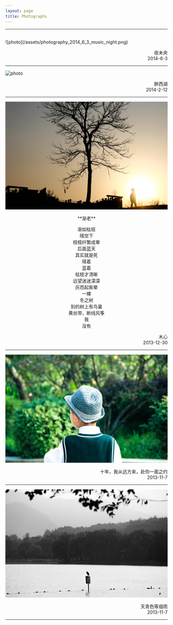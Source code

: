 ```yaml
---
layout: page
title: Photographs
---
```


---
<br>
![photo](/assets/photography_2014_6_3_music_night.png)
<p align = "right">夜未央<br>
2014-6-3
<br>

---
![photo](/assets/photography_2014_2_12_westlake.jpg)
<p align = "right">醉西湖<br>
2014-2-12
<br>

---
![photo](/assets/photography_2013_12_30_wood.jpg)

<center>**渐老**
<br>
<p>渐如枯枝<br>
晴空下<br>
枝桠纤繁成晕<br>
后面蓝天<br>
其实就是死<br>
晴着<br>
蓝着<br>
枯枝才清晰<br>
远望迷迷濛濛<br>
灰而起紫晕<br>
一棵<br>
冬之树<br>
别的树上有鸟巢<br>
黄丝带，断线风筝<br>
我<br>
没有<br></p>
</center>


<p align = "right">木心<br>
2013-12-30
<br>

---
![photo](/assets/photography_2013_11_7_wait_for_u.jpg)
<p align = "right">十年，我从远方来，赴你一面之约<br>
2013-11-7
<br>

---
![photo](/assets/photography_2013_11_7_rain.jpg)
<p align = "right">天青色等烟雨<br>
2013-11-7
<br>

---















